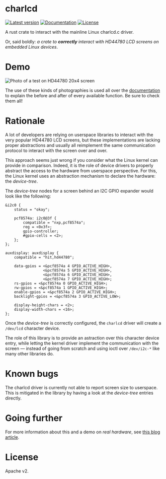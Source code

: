 # charlcd

[![Latest version](https://img.shields.io/crates/v/charlcd.svg)](https://crates.io/crates/charlcd)
[![Documentation](https://docs.rs/charlcd/badge.svg)](https://docs.rs/charlcd)
[![License](https://img.shields.io/crates/l/charlcd.svg)](https://crates.io/crates/charlcd)

A rust crate to interact with the mainline Linux charlcd.c driver.

Or, said boldly: _a crate to **correctly** interact with HD44780 LCD
screens on embedded Linux devices_.

# Demo

![Photo of a test on HD44780 20x4
screen](https://crates.microjoe.org/charlcd/media/docs/test.jpg)

The use of these kinds of photographies is used all over the
[documentation](https://crates.io/crates/charlcd) to explain the before and
after of every available function. Be sure to check them all!

# Rationale

A lot of developers are relying on userspace libraries to interact with the
very popular HD44780 LCD screens, but these implementations are lacking
proper abstractions and usually all reimplement the same communication
protocol to interact with the screen over and over.

This approach seems just wrong if you consider what the Linux kernel can
provide in comparison. Indeed, it is the role of device drivers to properly
abstract the access to the hardware from userspace perspective. For this,
the Linux kernel uses an abstraction mechanism to declare the hardware:
the *device-tree*.

The *device-tree* nodes for a screen behind an I2C GPIO expander would look
like the following:

```dts
&i2c0 {
    status = "okay";

    pcf8574a: i2c0@3f {
        compatible = "nxp,pcf8574a";
        reg = <0x3f>;
        gpio-controller;
        #gpio-cells = <2>;
    };
};

auxdisplay: auxdisplay {
    compatible = "hit,hd44780";

    data-gpios = <&pcf8574a 4 GPIO_ACTIVE_HIGH>,
                 <&pcf8574a 5 GPIO_ACTIVE_HIGH>,
                 <&pcf8574a 6 GPIO_ACTIVE_HIGH>,
                 <&pcf8574a 7 GPIO_ACTIVE_HIGH>;
    rs-gpios = <&pcf8574a 0 GPIO_ACTIVE_HIGH>;
    rw-gpios = <&pcf8574a 1 GPIO_ACTIVE_HIGH>;
    enable-gpios = <&pcf8574a 2 GPIO_ACTIVE_HIGH>;
    backlight-gpios = <&pcf8574a 3 GPIO_ACTIVE_LOW>;

    display-height-chars = <2>;
    display-width-chars = <16>;
};
```

Once the *device-tree* is correctly configured, the `charlcd` driver will
create a `/dev/lcd` character device.

The role of this library is to provide an astraction over this character
device entry, while letting the kernel driver implement the communication
with the screen — instead of going from scratch and using ioctl over
`/dev/i2c-*` like many other libraries do.

# Known bugs

The charlcd driver is currently not able to report screen size to userspace.
This is mitigated in the library by having a look at the *device-tree* entries
directly.

# Going further

For more information about this and a demo on *real hardware*, see [this blog
article](https://blog.microjoe.org/2019/hd44780-lcd-i2c-screen-using-linux-mainline-charlcd-driver.html).

# License

Apache v2.
